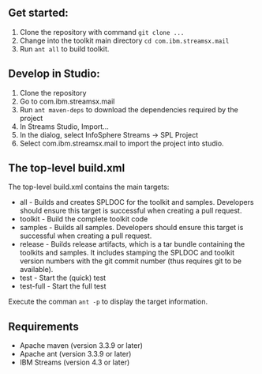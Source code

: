 ## Get started:

1.  Clone the repository with command `git clone ...`
2.  Change into the toolkit main directory `cd com.ibm.streamsx.mail`
3.  Run `ant all` to build toolkit.

## Develop in Studio:

1.  Clone the repository
2.  Go to com.ibm.streamsx.mail
3.  Run `ant maven-deps` to download the dependencies required by the project
3.  In Streams Studio, Import...
5.  In the dialog, select InfoSphere Streams -> SPL Project
6.  Select com.ibm.streamsx.mail to import the project into studio.

## The top-level build.xml

The top-level build.xml contains the main targets:

* all - Builds and creates SPLDOC for the toolkit and samples. Developers should ensure this target is successful when creating a pull request.
* toolkit - Build the complete toolkit code
* samples - Builds all samples. Developers should ensure this target is successful when creating a pull request.
* release - Builds release artifacts, which is a tar bundle containing the toolkits and samples. It includes stamping the SPLDOC and toolkit version numbers with the git commit number (thus requires git to be available).
* test - Start the (quick) test
* test-full - Start the full test

Execute the comman `ant -p` to display the target information.

## Requirements

* Apache maven (version 3.3.9 or later)
* Apache ant (version 3.3.9 or later)
* IBM Streams (version 4.3 or later)

